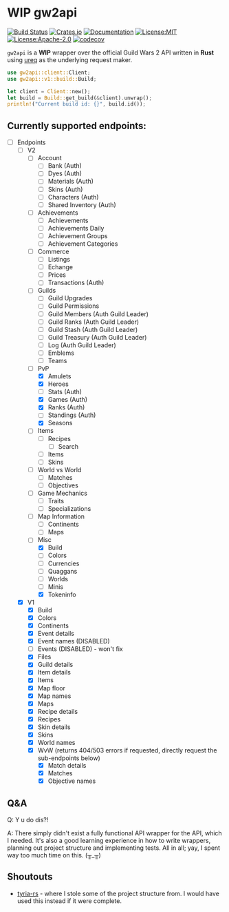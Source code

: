 # **WIP** gw2api
[![Build Status](https://travis-ci.org/CuriouslyCurious/gw2api.svg?branch=master)](https://travis-ci.org/CuriouslyCurious/gw2api)
[![Crates.io](https://img.shields.io/crates/v/gw2api.svg)](https://crates.io/crates/gw2api)
[![Documentation](https://docs.rs/gw2api/badge.svg)](https://docs.rs/gw2api)
[![License:MIT](https://img.shields.io/badge/License-MIT-yellow.svg)](https://opensource.org/licenses/MIT)
[![License:Apache-2.0](https://img.shields.io/badge/License-APACHE-blue.svg)](https://opensource.org/licenses/Apache-2.0)
[![codecov](https://codecov.io/gh/CuriouslyCurious/gw2api/branch/master/graph/badge.svg)](https://codecov.io/gh/CuriouslyCurious/gw2api)

`gw2api` is a **WIP** wrapper over the official Guild Wars 2 API written in **Rust** using
[ureq](https://github.com/algesten/ureq) as the underlying request maker.

 ```rust
 use gw2api::client::Client;
 use gw2api::v1::build::Build;

 let client = Client::new();
 let build = Build::get_build(&client).unwrap();
 println!("Current build id: {}", build.id());
 ```

## Currently supported endpoints:
* [ ] Endpoints
    * [ ] V2
        * [ ] Account
            * [ ] Bank (Auth)
            * [ ] Dyes (Auth)
            * [ ] Materials (Auth)
            * [ ] Skins (Auth)
            * [ ] Characters (Auth)
            * [ ] Shared Inventory (Auth)
        * [ ] Achievements
            * [ ] Achievements
            * [ ] Achievements Daily
            * [ ] Achievement Groups
            * [ ] Achievement Categories
        * [ ] Commerce
            * [ ] Listings
            * [ ] Echange
            * [ ] Prices
            * [ ] Transactions (Auth)
        * [ ] Guilds
            * [ ] Guild Upgrades
            * [ ] Guild Permissions
            * [ ] Guild Members (Auth Guild Leader)
            * [ ] Guild Ranks (Auth Guild Leader)
            * [ ] Guild Stash (Auth Guild Leader)
            * [ ] Guild Treasury (Auth Guild Leader)
            * [ ] Log (Auth Guild Leader)
            * [ ] Emblems
            * [ ] Teams
        * [ ] PvP
            * [x] Amulets
            * [x] Heroes
            * [ ] Stats (Auth)
            * [x] Games (Auth)
            * [x] Ranks (Auth)
            * [ ] Standings (Auth)
            * [x] Seasons
        * [ ] Items
            * [ ] Recipes
                * [ ] Search
            * [ ] Items
            * [ ] Skins
        * [ ] World vs World
            * [ ] Matches
            * [ ] Objectives
        * [ ] Game Mechanics
            * [ ] Traits
            * [ ] Specializations
        * [ ] Map Information
            * [ ] Continents
            * [ ] Maps
        * [ ] Misc
            * [x] Build
            * [ ] Colors
            * [ ] Currencies
            * [ ] Quaggans
            * [ ] Worlds
            * [ ] Minis
            * [x] Tokeninfo
    * [x] V1
        * [x] Build
        * [x] Colors
        * [x] Continents
        * [x] Event details
        * [x] Event names (DISABLED)
        * [ ] Events (DISABLED) - won't fix
        * [x] Files
        * [x] Guild details
        * [x] Item details
        * [x] Items
        * [x] Map floor
        * [x] Map names
        * [x] Maps
        * [x] Recipe details
        * [x] Recipes
        * [x] Skin details
        * [x] Skins
        * [x] World names
        * [x] WvW (returns 404/503 errors if requested, directly request the sub-endpoints below)
            * [x] Match details
            * [x] Matches
            * [x] Objective names

## Q&A
Q: Y u do dis?!

A: There simply didn't exist a fully functional API wrapper for the API, which I needed.
It's also a good learning experience in how to write wrappers, planning out project structure
and implementing tests. All in all; yay, I spent way too much time on this. (╥\_╥)

## Shoutouts
* [tyria-rs](https://github.com/rmed/tyria-rs) - where I stole some of the project structure from.
I would have used this instead if it were complete.
